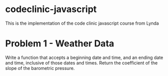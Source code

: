 # codeclinic-javascript
This is the implementation of the code clinic javascript course from Lynda 
# Problem 1 - Weather Data 
Write a function that accepts a beginning date and time, and an ending date and time, inclusive of those dates and times. Return the coefficient of the slope of the barometric pressure.
